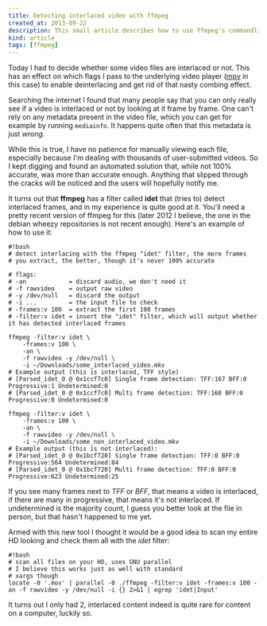 ```yaml
---
title: Detecting interlaced video with ffmpeg
created_at: 2013-09-22
description: This small article describes how to use ffmpeg's commandline tools to detect pretty accurately whether or not a video files is interlaced or not
kind: article
tags: [ffmpeg]
---
```


Today I had to decide whether some video files are interlaced or not. This has an effect on which flags I pass to the
underlying video player ([mpv](http://mpv.io/) in this case) to enable deinterlacing and get rid of that nasty combing effect.

<!-- more -->

Searching the internet I found that many people say that you can only really see if a video is interlaced or not by looking at it
frame by frame. One can't rely on any metadata present in the video file, which you can get for example by running `mediainfo`.
It happens quite often that this metadata is just *wrong*.

While this is true, I have no patience for manually viewing each file, especially because I'm dealing with thousands of user-submitted videos.
So I kept digging and found an automated solution that, while not 100% accurate, was more than accurate enough. Anything that slipped through
the cracks will be noticed and the users will hopefully notify me.

It turns out that **ffmpeg** has a filter called **idet** that (tries to) detect interlaced frames, and in my experience is quite
good at it. You'll need a pretty recent version of ffmpeg for this (later 2012 I believe,
the one in the debian wheezy repositories is not recent enough). Here's an example of how to use it:

~~~~~~~~
#!bash
# detect interlacing with the ffmpeg "idet" filter, the more frames
# you extract, the better, though it's never 100% accurate

# flags:
# -an            = discard audio, we don't need it
# -f rawvideo    = output raw video
# -y /dev/null   = discard the output
# -i ...         = the input file to check
# -frames:v 100  = extract the first 100 frames
# -filter:v idet = insert the "idet" filter, which will output whether it has detected interlaced frames

ffmpeg -filter:v idet \
    -frames:v 100 \
    -an \
    -f rawvideo -y /dev/null \
    -i ~/Downloads/some_interlaced_video.mkv
# Example output (this is interlaced, TFF style)
# [Parsed_idet_0 @ 0x1ccf7c0] Single frame detection: TFF:167 BFF:0 Progressive:1 Undetermined:0
# [Parsed_idet_0 @ 0x1ccf7c0] Multi frame detection: TFF:168 BFF:0 Progressive:0 Undetermined:0

ffmpeg -filter:v idet \
    -frames:v 100 \
    -an \
    -f rawvideo -y /dev/null \
    -i ~/Downloads/some_non_interlaced_video.mkv
# Example output (this is not interlaced):
# [Parsed_idet_0 @ 0x1bcf720] Single frame detection: TFF:0 BFF:0 Progressive:564 Undetermined:84
# [Parsed_idet_0 @ 0x1bcf720] Multi frame detection: TFF:0 BFF:0 Progressive:623 Undetermined:25
~~~~~~~~

If you see many frames next to *TFF* or *BFF*, that means a video is interlaced, if there are many in
progressive, that means it's not interlaced. If undetermined is the majority count, I guess you better
look at the file in person, but that hasn't happened to me yet.

Armed with this new tool I thought it would be a good idea to scan my entire HD looking and check them
all with the *idet* filter:

~~~~~~~~
#!bash
# scan all files on your HD, uses GNU parallel
# I believe this works just as well with standard
# xargs though
locate -0 '.mov' | parallel -0 ./ffmpeg -filter:v idet -frames:v 100 -an -f rawvideo -y /dev/null -i {} 2>&1 | egrep 'idet|Input'
~~~~~~~~

It turns out I only had 2, interlaced content indeed is quite rare for content on a computer, luckily so.
